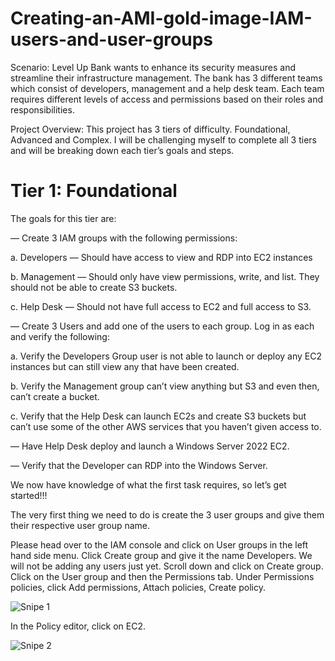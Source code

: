 # Creating-an-AMI-gold-image-IAM-users-and-user-groups

Scenario: Level Up Bank wants to enhance its security measures and streamline their infrastructure management. The bank has 3 different teams which consist of developers, management and a help desk team. Each team requires different levels of access and permissions based on their roles and responsibilities.

Project Overview: This project has 3 tiers of difficulty. Foundational, Advanced and Complex. I will be challenging myself to complete all 3 tiers and will be breaking down each tier’s goals and steps.

# Tier 1: Foundational

The goals for this tier are:

— Create 3 IAM groups with the following permissions:

a. Developers — Should have access to view and RDP into EC2 instances

b. Management — Should only have view permissions, write, and list. They should not be able to create S3 buckets.

c. Help Desk — Should not have full access to EC2 and full access to S3.

— Create 3 Users and add one of the users to each group. Log in as each and verify the following:

a. Verify the Developers Group user is not able to launch or deploy any EC2 instances but can still view any that have been created.

b. Verify the Management group can’t view anything but S3 and even then, can’t create a bucket.

c. Verify that the Help Desk can launch EC2s and create S3 buckets but can’t use some of the other AWS services that you haven’t given access to.

— Have Help Desk deploy and launch a Windows Server 2022 EC2.

— Verify that the Developer can RDP into the Windows Server.

We now have knowledge of what the first task requires, so let’s get started!!!

The very first thing we need to do is create the 3 user groups and give them their respective user group name.

Please head over to the IAM console and click on User groups in the left hand side menu. Click Create group and give it the name Developers. We will not be adding any users just yet. Scroll down and click on Create group. Click on the User group and then the Permissions tab. Under Permissions policies, click Add permissions, Attach policies, Create policy.

![Snipe 1](https://github.com/Mirahkeyz/Creating-an-AMI-gold-image-IAM-users-and-user-groups/assets/134533695/693be0a1-77de-435f-964a-1a20e4d12a80)

In the Policy editor, click on EC2.

![Snipe 2](https://github.com/Mirahkeyz/Creating-an-AMI-gold-image-IAM-users-and-user-groups/assets/134533695/c8684c3f-9feb-430a-a8a2-b4cd3446f397)



























